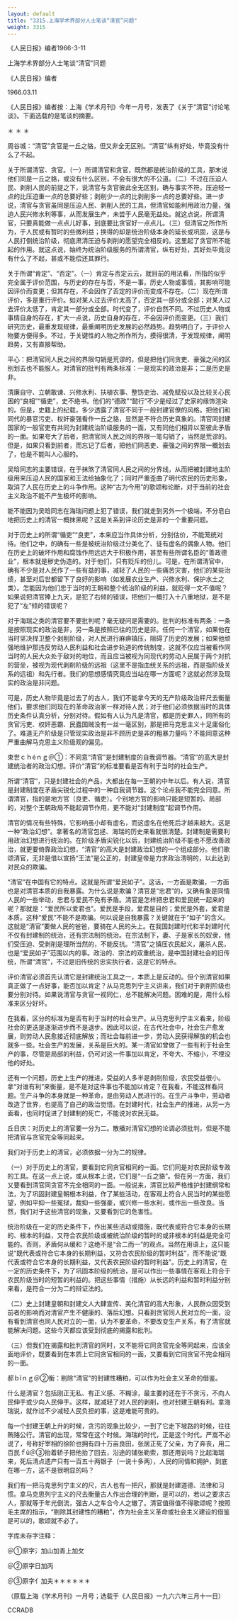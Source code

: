 ```yaml
---
layout: default
title: "3315.上海学术界部分人士笔谈“清官”问题"
weight: 3315
---
```


《人民日报》编者1966-3-11

上海学术界部分人士笔谈“清官”问题

《人民日报》编者

1966.03.11

《人民日报》编者按：上海《学术月刊》今年一月号，发表了《关于“清官”讨论笔谈》。下面选载的是笔谈的摘要。

＊                  ＊                  ＊

周谷城：“清官”贪官是一丘之貉，但又非全无区别。“清官”纵有好处，毕竟没有什么了不起。

关于所谓清官、贪官。（一）所谓清官和贪官，既然都是统治阶级的工具，那末说他们同是一丘之貉，或没有什么区别，不会有很大的不公道。（二）不过在压迫人民、剥削人民的前提之下，说清官与贪官彼此全无区别，确与事实不符。压迫轻一点的比压迫重一点的总要好些；剥削少一点的比剥削多一点的总要好些。进一步说，清官与贪官虽同是压迫人民、剥削人民的工具，但清官如能利用政治力量，强迫人民兴修水利等事，从而发展生产，未尝于人民毫无益处。就这点说，所谓清官，只要真能做一点点儿好事，到底要比贪官好一点点儿。（三）但清官之所作所为，于人民或有暂时的些微利益；换得的却是统治阶级本身的延长或巩固，这是与人民打倒统治阶级，彻底肃清压迫与剥削的愿望完全相反的。这里起了贪官所不能起的作用。就这点说，始终为统治阶级服务的所谓清官，纵有好处，其好处毕竟没有什么了不起，甚或不能偿还其罪行。

关于所谓“肯定”、“否定”。（一）肯定与否定云云，就目前的用法看，所指的似乎完全属于评价范围，与历史的存在与否，不是一事。历史人物或事情，其影响可能因评价而变更；但其存在，不会因作了否定的评价而变成不存在。（二）现在所谓评价，多是重行评价。如对某人过去评价太高了，否定其一部分或全部；对某人过去评价太低了，肯定其一部分或全部。时代变了，评价自然不同。不过历史人物或事情自身的存在，扩大一点说，历史自身的存在，不会因评价而变更。（三）我们研究历史，最重发现规律，最重阐明历史发展的必然趋势。趋势明白了，于评价人物要方便得多。不过，于关键性的人物之所作所为，摸得很清，于发现规律，阐明趋势，又有直接帮助。

平心：把清官同人民之间的界限勾销是荒谬的，但是把他们同贪吏、豪强之间的区别划去也不能服人。对清官的批判有两条标准：一是现实的政治是非；二是历史是非。

清廉自守、立朝敢谏、兴修水利、扶植农事、整饬吏治、减免赋役以及比较关心民困的“良相”“循吏”，史不绝书。他们的“德政”“懿行”不少是经过了史家的缘饰渲染的。但是，史籍上的纪载，多少透露了清官不同于一般封建官僚的风格。把他们和同代的暴官污吏、权奸豪强看作一丘之貉，显然是不符合历史真象的。清官同封建国家的一般官吏有共同为封建统治阶级服务的一面，又有同他们相异以至彼此矛盾的一面。如果夸大了后者，把清官同人民之间的界限一笔勾销了，当然是荒谬的。但是，如果只看到前者，而忘记了后者，把他们同恶吏、豪强之间的界限一概划去了，也是不能叫人心服的。

吴晗同志的主要错误，在于抹煞了清官同人民之间的分界线，从而把被封建地主阶级用来压迫人民的国家和王法给抽象化了；同时严重歪曲了明代农民的历史形象，取消了人民在历史上的斗争作用。这种“古为今用”的歌颂和论断，对于当前的社会主义政治不能不产生极坏的影响。

能不能因为吴晗同志在海瑞问题上犯了错误，我们就走到另外一个极端，不分皂白地把历史上的清官一概抹黑呢？这是关系到评论历史是非的一个重要问题。

对于历史上的所谓“循吏”“良吏”，本来应当作具体分析，分别估价，不能笼统对待。他们之中，的确有一些是被统治阶级过分美化了、徒有虚名的偶象人物。他们在历史上的破坏作用和腐蚀作用远远大于积极作用，甚至有些所谓名臣的“善政德业”，根本就是秽史伪造的。对于他们，只有贬斥的份儿。可是，在所谓清官中，确有不少是对人民作了一些有益的事，减轻了人民的一些痛苦灾害，他们的某些治绩，甚至对后世都留下了良好的影响（如发展农业生产、兴修水利、保护水土之类）。怎能因为他们忠于当时的王朝和整个统治阶级的利益，就贬得一文不值呢？如果说把清官捧上九天，是犯了右倾的错误，把他们一概打入十八重地狱，是不是犯了“左”倾的错误呢？

对于海瑞之类的清官要不要批判呢？毫无疑问是需要的。批判的标准有两条：一条是按照现实的政治是非，另一条是按照已往的历史是非。任何一个清官，如果他在当时坚决捍卫整个剥削阶级，对人民进行麻痹镇压，阻碍了历史的发展；如果他顽强地维护那违反劳动人民利益和社会进步轨道的传统制度，这就不仅应当被看作同当时的人民大众处于敌对的地位，而且应当被视为同现代的劳动人民属于两个对抗的营垒，被视为现代剥削阶级的远祖（这里不是指血统关系的远祖，而是指阶级关系的远祖）和先行者。我们的思想感情究竟应当站在哪一方面呢？这就必然涉及现实的政治是非问题。

可是，历史人物毕竟是过去了的古人，我们不能拿今天的无产阶级政治秤尺去衡量他们，要求他们同现在的革命政治家一样对待人民；对于他们必须依据当时的具体历史条件认真分析，分别对待。假如有人认为凡是清官，都是历史罪人，同所有的贪官污吏、权奸恶霸、民蠹国贼没有一丝一毫区别，那是把马克思主义十足庸俗化了。难道无产阶级是只管现实政治是非不顾历史是非的粗暴力量吗？不能同意这种严重曲解马克思主义阶级观的偏见。

束世ｃｈéｎｇ＠①：不同意“清官”是封建制度的自我调节器。“清官”的高大是封建统治者的政治幻想。评价“清官”的标准要看是否有利于当时的社会生产。

所谓“清官”，只是封建社会的产品，大都出在每一王朝的中年以后。有人说，清官是封建制度在矛盾尖锐化过程中的一种自我调节器。这个论点我不能完全同意。所谓清官，指的是地方官（良吏、循吏）。个别地方官的影响只能是短暂的、局部的，对整个王朝政局不能起调节作用，更不能对“封建制度”起调节作用。

清官的情况有些特殊，它影响虽小却有虚名，而这虚名在他死后才越来越大。这是一种“政治幻想”。拿著名的清官包拯、海瑞的历史来看就很清楚。封建制是需要利用政治幻想进行统治的。在阶级矛盾尖锐化以后，封建统治阶级不能也不愿改善政治，就更要倚靠政治幻想，“清官”的高大是封建政治幻想的一个组成部分。他们歌颂清官，无非是借以宣扬“王法”是公正的，封建皇帝是力求政治清明的，以此达到对民众的欺骗。

“清官”在中国有它的特点。这就是所谓“爱民如子”。这话，一方面是欺骗，一方面也是对清官本质的自我暴露。为什么说是欺骗？清官是“忠君”的，又确有象是同情人民的一些举动，忠君与爱民不免有矛盾。清官是怎样把忠君和爱民统一起来的呢？那就是：“爱民所以爱君也”。爱民是手段，爱君是目的；爱民是外套，爱君是本质。这种“爱民”不能不是欺骗。何以说是自我暴露？关键就在于“如子”的含义。这就是“清官”要做人民的爸爸，要骑在人民的头上。在我国封建时代和半封建时代不仅有封建制的统治，还有宗法制的统治。在宗法制下，妻、子是家长的奴隶，他们受压迫、受剥削是理所当然的，不能反抗。“清官”之镇压农民起义，屠杀人民，也是“爱民如子”范围以内的事。政治的、宗法的双重统治，是中国封建社会的旧传统，所谓“清官”，不过是旧传统的忠实执行者，这是它的特点。

评价清官必须首先认清它是封建统治工具之一，本质上是反动的。但个别清官如果真正做了一点好事，能否加以肯定？从马克思列宁主义讲来，我们对于剥削阶级也要分别对待。如果说清官与贪官一视同仁，总不能解决问题。困难的是，用什么标准来区分好坏。

在我看，区分的标准为是否有利于当时的社会生产。从马克思列宁主义看来，阶级社会的更迭是逐渐进步而不是退步。因此可以说，在古代社会中，社会生产愈发展，则劳动人民愈接近彻底解放；而社会每前进一步，劳动人民获得解放的机会也就多一些。社会生产的发展，关系是巨大的。某一清官如曾做了一些有利于社会生产的事，尽管是局部的利益，仍可对这一件事加以肯定，不夸大、不缩小，不埋没他的好处。

还有一个问题，历史上生产的推进，受益的人多半是剥削阶级，农民受益很小。拿“对谁有利”来衡量，是不是对这件事也不能加以肯定？在我看，不能这样看问题。生产斗争的本身就是一种革命，是由劳动人民进行的。在生产斗争中，劳动者改造了世界，也提高了自己的政治觉悟。在封建时代，社会生产的推进，从另一方面看，也同时促进了封建制的死亡，不能说对农民无益。

丘日庆：对历史上的清官要一分为二。散播对清官幻想的论调必须批判，但是不能把清官与贪官完全等同起来。

我们对于历史上的清官，必须依据一分为二的规律。

（一）对于历史上的清官，要看到它同贪官相同的一面。它们同是对农民阶级专政的工具。在这一点上说，或从根本上说，它们是“一丘之貉”。但在另一方面，我们又要看到清官同贪官不完全相同的一面。一般说来，清官比较严格维护封建纲常和法，为了巩固封建皇朝根本利益，作了某些活动，在客观上符合人民当时的某些愿望，例如平抑一些冤狱，裁抑一些强豪，或兴修一些水利，或作出一些改良。当然，我们对于这些清官的现象，又要看到它的危害性。

统治阶级在一定的历史条件下，作出某些活动或措施，既代表或符合它本身的长期的、根本的利益，又符合农民阶级或被统治阶级的暂时的或非根本的利益是完全可能的。否则，矛盾何从缓和？这绝不是“合二而一”的观点。当然在用语上，这只能说“既代表或符合它本身的长期利益，又符合农民阶级的暂时利益”，而不能说“既代表或符合它本身的长期利益，又代表农民阶级的暂时利益”。历史上的清官，在一定的历史条件下，为了巩固本阶级的统治，是可以作出一些事情在客观上符合于农民阶级当时的短暂的利益的。把这些事情（措施）从长远的利益和暂时利益分别来看，是符合一分为二的辩证法的。

（二）史上封建皇朝和封建文人大肆宣传、美化清官的高大形象，人民群众因受到前者的影响而对清官产生不健康的、落后幻想。只看到贪官同人民对立的一面，没有看到清官也同人民对立的一面，认为不要革命，不要改变生产关系，有了清官就能解决问题。这些今天都应该受到彻底的揭露和批判。

（三）但我们在揭露和批判清官的同时，又不能将它同贪官完全等同起来，应该全面地评价，既要看到在本质上它同贪官相同的一面，又要看到它同贪官不完全相同的一面。

郝ｂǐｎｇ＠②衡：剔除“清官”的封建性糟粕，可以作为社会主义革命的借鉴。

什么是清官？包括刚正无私、有正义感、不糊涂，最主要的还在于不贪污，不向人民伸手或少向人民伸手。这样，就减轻了对人民的剥削，也对封建王朝有利。拿海瑞说，就作过不少减轻人民负担的事，这是难能可贵的。

每一个封建王朝上升的时候，贪污的现象比较少，一到了它走下坡路的时候，往往贿赂公行。清官的出现，常常在这个时候。海瑞的时代，正是这个时代。严嵩不必说了，号称好宰相的徐阶也拥有四十万亩良田，张居正死了父亲，为了奔丧，用二百民ｆū＠③抬着轿子把他抬了回去，沿途的铺张勒索，那还用说吗？比起海瑞来，死后清点遗产只有一百五十两银子（一说十多两），人民的同情和拥护，到底在哪一方，这不是很明显的吗？

我们有一把马克思列宁主义的尺，古人也有一把尺，那就是封建道德、法律和习惯。拿马克思列宁主义的尺去衡量古人作出合理的判断，是可以的，若以之要求古人，那就等于年光倒流，强古人之车合今人之辙了。清官值得值不得歌颂呢？按照毛主席的指示，“剔除其封建性的糟粕”，作为社会主义革命或社会主义建设的借鉴是可以的，歌颂就不必了。

字库未存字注释：

＠①原字氵加山加青上加攵

＠②原字日加丙

＠③原字亻加夫＊＊＊＊＊＊

（原载上海《学术月刊》一月号；选载于《人民日报》一九六六年三月十一日）

CCRADB

